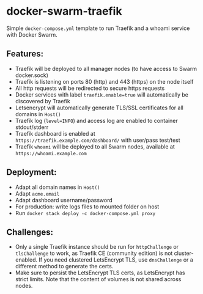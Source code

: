 # docker-swarm-traefik

Simple `docker-compose.yml` template to run Traefik and a whoami service with Docker Swarm.

## Features:

- Traefik will be deployed to all manager nodes (to have access to Swarm docker.sock)
- Traefik is listening on ports 80 (http) and 443 (https) on the node itself
- All http requests will be redirected to secure https requests
- Docker services with label `traefik.enable=true` will automatically be discovered by Traefik
- Letsencrypt will automatically generate TLS/SSL certificates for all domains in `Host()`
- Traefik log (`level=INFO`) and access log are enabled to container stdout/stderr
- Traefik dashboard is enabled at `https://traefik.example.com/dashboard/` with user/pass test/test
- Traefik `whoami` will be deployed to all Swarm nodes, available at `https://whoami.example.com`

## Deployment:

- Adapt all domain names in `Host()`
- Adapt `acme.email`
- Adapt dashboard username/password
- For production: write logs files to mounted folder on host
- Run `docker stack deploy -c docker-compose.yml proxy`

## Challenges:

- Only a single Traefik instance should be run for `httpChallenge` or `tlsChallenge` to work, as Traefik CE (community edition) is not cluster-enabled. If you need clustered LetsEncrypt TLS, use `dnsChallenge` or a different method to generate the certs.
- Make sure to persist the LetsEncrypt TLS certs, as LetsEncrypt has strict limits. Note that the content of volumes is not shared across nodes.